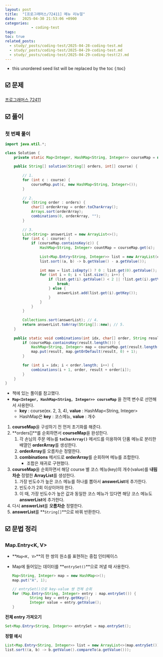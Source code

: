 ```yaml
---
layout: post
title:  "[프로그래머스/72411] 메뉴 리뉴얼"
date:   2025-04-30 21:53:06 +0900
categories: 
            - coding-test
tags:        
toc: true
related_posts:
  - study/_posts/coding-test/2025-04-28-coding-test.md
  - study/_posts/coding-test/2025-04-29-coding-test.md
  - study/_posts/coding-test/2025-04-29-coding-test(2).md
---
```

* this unordered seed list will be replaced by the toc
{:toc}

## ☑️ 문제

[프로그래머스 72411](https://school.programmers.co.kr/learn/courses/30/lessons/72411)

## ☑️ 풀이

### 첫 번째 풀이

```java
import java.util.*;

class Solution {
    private static Map<Integer, HashMap<String, Integer>> courseMap = new HashMap<>();
    
    public String[] solution(String[] orders, int[] course) {
        
        // 1. 
        for (int c : course) {
            courseMap.put(c, new HashMap<String, Integer>());
        }
        
        // 2. 
        for (String order : orders) {
            char[] orderArray = order.toCharArray();
            Arrays.sort(orderArray);
            combinations(0, orderArray, "");
        }
        
        // 3. 
        List<String> answerList = new ArrayList<>();
        for (int c : course) {
            if (courseMap.containsKey(c)) {
                HashMap<String, Integer> countMap = courseMap.get(c);
                
                List<Map.Entry<String, Integer>> list = new ArrayList(countMap.entrySet());
                list.sort((a, b) -> b.getValue() - a.getValue());
                
                int max = list.isEmpty() ? 0 : list.get(0).getValue();
                for (int i = 0; i < list.size(); i++) {
                    if (list.get(i).getValue() < 2 || !list.get(i).getValue().equals(max)) {
                        break;
                    } else {
                        answerList.add(list.get(i).getKey());
                    }
                }
            }
        }
        
        Collections.sort(answerList); // 4. 
        return answerList.toArray(String[]::new); // 5.
    }
    
    public static void combinations(int idx, char[] order, String result) {
        if (courseMap.containsKey(result.length())) {
            HashMap<String, Integer> map = courseMap.get(result.length());
            map.put(result, map.getOrDefault(result, 0) + 1);   
        }
        
        for (int i = idx; i < order.length; i++) {
            combinations(i + 1, order, result + order[i]);
        }
    }
}
```

- 책에 있는 풀이를 참고했다.
- **`Map<Integer, HashMap<String, Integer>> courseMap`** 을 전역 변수로 선언해서 사용한다.
    - **key** : course(ex. 2, 3, 4), **value** : HashMap<String, Integer>
    - HashMap은 **key** : 코스메뉴, **value** : 개수
1. **courseMap**을 구성하기 전 먼저 초기화를 해준다.
2. **orders[]**를 순회하면서 **courseMap**을 완성한다.
    1. 각 손님의 주문 메뉴를 **`toCharArray()`** 메서드를 이용하여 단품 메뉴로 분리한 배열인 **orderArray**를 생성한다.
    2. **orderArray**를 오름차순 정렬한다.
    3. **combinations** 메서드로 **orderArray**를 순회하며 메뉴를 조합한다.
        - 조합은 재귀로 구현했다.
3. **courseMap**을 순회하면서 해당 course 별 코스 메뉴(key)의 개수(value)를 **내림차순** 정렬한 **ArrayList**를 생성한다. 
    1. 가장 빈도수가 높은 코스 메뉴를 하나를 뽑아서 **answerList**에 추가한다.
    2. 빈도수가 2회 이상이어야 한다.
    3. 이 때, 가장 빈도수가 높은 값과 동일한 코스 메뉴가 있다면 해당 코스 메뉴도 **answerList**에 추가한다.
4. 다시 **answerList**를 **오름차순** 정렬한다.
5. **answerList**를 **`String[]`**으로 바꿔 반환한다.

## ☑️ 문법 정리

### Map.Entry<K, V>

- **`Map<K, V>`**의 한 쌍의 원소를 표현하는 중첩 인터페이스
- Map에 들어있는 데이터를 **`entrySet()`**으로 꺼낼 때 사용한다.
    
    ```java
    Map<String, Integer> map = new HashMap<>();
    map.put("A", 1);
    
    // entrySet()으로 key-value 쌍 전체 순회
    for (Map.Entry<String, Integer> entry : map.entrySet()) {
    		String key = entry.getKey();
    		Integer value = entry.getValue();
    }
    ```
    

**전체 entry 가져오기**

```java
Set<Map.Entry<String, Integer>> entrySet = map.entrySet();
```

**정렬 예시**

```java
List<Map.Entry<String, Integer>> list = new ArrayList<>(map.entrySet());
list.sort((a, b) -> b.getValue().compareTo(a.getValue()));
```